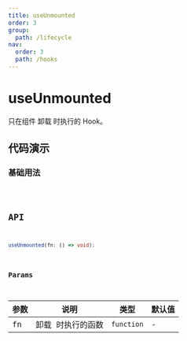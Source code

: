 ```yaml
---
title: useUnmounted
order: 3
group:
  path: /lifecycle
nav:
  order: 3
  path: /hooks
---
```


# useUnmounted

只在组件 卸载 时执行的 Hook。

## 代码演示

### 基础用法

<code src="./demos/basic1.tsx" />

## API

```ts
useUnmounted(fn: () => void);
```

### Params

| 参数 | 说明              | 类型       | 默认值 |
| ---- | ----------------- | ---------- | ------ |
| fn   | 卸载 时执行的函数 | `function` | -      |
